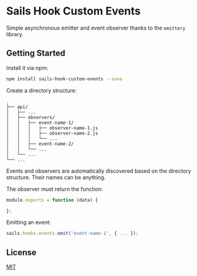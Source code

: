 # Sails Hook Custom Events
Simple asynchronous emitter and event observer thanks to the `emittery` library.

## Getting Started
Install it via npm:
```bash
npm install sails-hook-custom-events --save
```
Create a directory structure:

    .
    ├── api/
    │   ├── ...
    │   ├── observers/
    │   │   ├── event-name-1/
    │   │   │   ├── observer-name-1.js
    │   │   │   ├── observer-name-2.js
    │   │   │   └── ... 
    │   │   ├── event-name-2/
    │   │   └── ... 
    |   └── ... 
    └── ...
    
Events and observers are automatically discovered based on the directory structure. Their names can be anything.

The observer must return the function:
```javascript
module.exports = function (data) {

};
```
Emitting an event:
```javascript
sails.hooks.events.emit('event-name-1', { ... });
```
## License

[MIT](./LICENSE)

